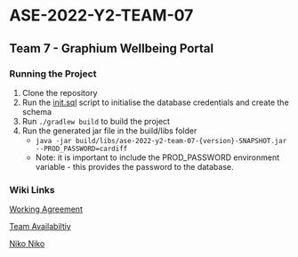 # ASE-2022-Y2-TEAM-07

## Team 7 - Graphium Wellbeing Portal

### Running the Project

1. Clone the repository
2. Run the [init.sql](https://git.cardiff.ac.uk/c21048229/ase-2022-y2-team-07/-/wikis/uploads/f55ab506782c038a06d890d840be8612/init.sql) script to initialise the database credentials and create the schema
3. Run `./gradlew build` to build the project
4. Run the generated jar file in the build/libs folder
   * `java -jar build/libs/ase-2022-y2-team-07-{version}-SNAPSHOT.jar --PROD_PASSWORD=cardiff`
   * Note: it is important to include the PROD_PASSWORD environment variable - this provides the password to the database.

### Wiki Links

[Working Agreement](https://git.cardiff.ac.uk/c21048229/ase-2022-y2-team-07/-/wikis/Working-Agreement)

[Team Availabiltiy](https://git.cardiff.ac.uk/c21048229/ase-2022-y2-team-07/-/wikis/Team-Availability)

[Niko Niko](https://git.cardiff.ac.uk/c21048229/ase-2022-y2-team-07/-/wikis/Niko-Niko-Calendar)
